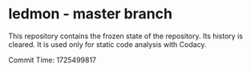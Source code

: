 # ledmon - master branch

This repository contains the frozen state of the repository.
Its history is cleared. It is used only for static code
analysis with Codacy.

Commit Time: 1725499817